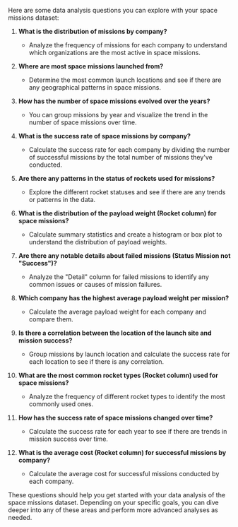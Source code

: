Here are some data analysis questions you can explore with your space missions dataset:

1. **What is the distribution of missions by company?**
   - Analyze the frequency of missions for each company to understand which organizations are the most active in space missions.

2. **Where are most space missions launched from?**
   - Determine the most common launch locations and see if there are any geographical patterns in space missions.

3. **How has the number of space missions evolved over the years?**
   - You can group missions by year and visualize the trend in the number of space missions over time.

4. **What is the success rate of space missions by company?**
   - Calculate the success rate for each company by dividing the number of successful missions by the total number of missions they've conducted.

5. **Are there any patterns in the status of rockets used for missions?**
   - Explore the different rocket statuses and see if there are any trends or patterns in the data.

6. **What is the distribution of the payload weight (Rocket column) for space missions?**
   - Calculate summary statistics and create a histogram or box plot to understand the distribution of payload weights.

7. **Are there any notable details about failed missions (Status Mission not "Success")?**
   - Analyze the "Detail" column for failed missions to identify any common issues or causes of mission failures.

8. **Which company has the highest average payload weight per mission?**
   - Calculate the average payload weight for each company and compare them.

9. **Is there a correlation between the location of the launch site and mission success?**
   - Group missions by launch location and calculate the success rate for each location to see if there is any correlation.

10. **What are the most common rocket types (Rocket column) used for space missions?**
    - Analyze the frequency of different rocket types to identify the most commonly used ones.

11. **How has the success rate of space missions changed over time?**
    - Calculate the success rate for each year to see if there are trends in mission success over time.

12. **What is the average cost (Rocket column) for successful missions by company?**
    - Calculate the average cost for successful missions conducted by each company.

These questions should help you get started with your data analysis of the space missions dataset. Depending on your specific goals, you can dive deeper into any of these areas and perform more advanced analyses as needed.